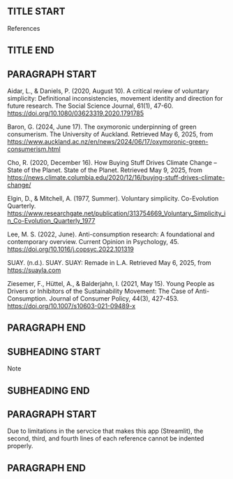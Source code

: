 ## TITLE START ##
References
## TITLE END ##

## PARAGRAPH START ##
Aidar, L., & Daniels, P. (2020, August 10). A critical review of voluntary simplicity:
  Definitional inconsistencies, movement identity and direction for future research. 
  The Social Science Journal, 61(1), 47-60.
  https://doi.org/10.1080/03623319.2020.1791785

Baron, G. (2024, June 17). The oxymoronic underpinning of green consumerism. The
  University of Auckland. Retrieved May 6, 2025, from
  https://www.auckland.ac.nz/en/news/2024/06/17/oxymoronic-green-consumerism.html

Cho, R. (2020, December 16). How Buying Stuff Drives Climate Change – State of the
  Planet. State of the Planet. Retrieved May 9, 2025, from
  https://news.climate.columbia.edu/2020/12/16/buying-stuff-drives-climate-change/

Elgin, D., & Mitchell, A. (1977, Summer). Voluntary simplicity. Co-Evolution Quarterly.
  https://www.researchgate.net/publication/313754669_Voluntary_Simplicity_in_Co-Evolution_Quarterly_1977

Lee, M. S. (2022, June). Anti-consumption research: A foundational and contemporary
  overview. Current Opinion in Psychology, 45.
  https://doi.org/10.1016/j.copsyc.2022.101319

SUAY. (n.d.). SUAY. SUAY: Remade in L.A. Retrieved May 6, 2025, from
  https://suayla.com

Ziesemer, F., Hüttel, A., & Balderjahn, I. (2021, May 15). Young People as Drivers or
  Inhibitors of the Sustainability Movement: The Case of Anti-Consumption.
  Journal of Consumer Policy, 44(3), 427-453.
  https://doi.org/10.1007/s10603-021-09489-x
## PARAGRAPH END ##

## SUBHEADING START ##
Note
## SUBHEADING END ##

## PARAGRAPH START ##
Due to limitations in the servcice that makes this app (Streamlit), the second, third, and fourth lines of each reference cannot be indented properly. 
## PARAGRAPH END ##
